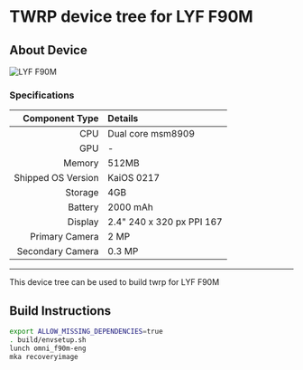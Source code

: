 # TWRP device tree for LYF F90M

## About Device

![LYF F90M](https://assets.mspcdn.net/t_c-desktop-zoom,f_auto,q_auto,d_c:noimage.jpg/c/14116-40-2.jpg)

### Specifications

Component Type | Details
-------:|:-------------------------
CPU     | Dual core msm8909
GPU     | -
Memory  | 512MB
Shipped OS Version | 	KaiOS 0217
Storage | 4GB
Battery | 2000 mAh
Display | 2.4" 240 x 320 px PPI 167
Primary Camera | 2 MP
Secondary Camera | 0.3 MP

---

This device tree can be used to build twrp for LYF F90M


## Build Instructions
```sh
export ALLOW_MISSING_DEPENDENCIES=true
. build/envsetup.sh
lunch omni_f90m-eng
mka recoveryimage
```
